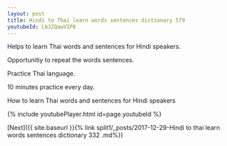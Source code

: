 ```yaml
---
layout: post
title: Hindi to Thai learn words sentences dictionary 579 
youtubeId: LbJZQawVIP8
---
```

 
 
Helps to learn Thai words and sentences for Hindi speakers.

Opportunitiy to repeat the words sentences. 

Practice Thai language. 
 
10 minutes practice every day. 
 
How to learn Thai words and sentences for Hindi speakers 
 
{% include youtubePlayer.html id=page.youtubeId %}
 
 
[Next]({{ site.baseurl }}{% link  split1/_posts/2017-12-29-Hindi to thai learn words sentences dictionary 332 .md%})
 
